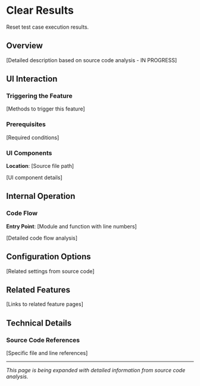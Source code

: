 # Clear Results

Reset test case execution results.

## Overview

[Detailed description based on source code analysis - IN PROGRESS]

## UI Interaction

### Triggering the Feature

[Methods to trigger this feature]

### Prerequisites

[Required conditions]

### UI Components

**Location**: [Source file path]

[UI component details]

## Internal Operation

### Code Flow

**Entry Point**: [Module and function with line numbers]

[Detailed code flow analysis]

## Configuration Options

[Related settings from source code]

## Related Features

[Links to related feature pages]

## Technical Details

### Source Code References

[Specific file and line references]

---

*This page is being expanded with detailed information from source code analysis.*
